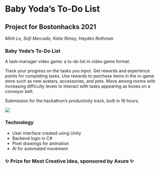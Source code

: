 # Baby Yoda’s To-Do List
## Project for Bostonhacks 2021

*Minh Le, Sofi Mercado, Katie Rimey, Hayden Rothman*

### Baby Yoda’s To-Do List
A task-manager video game: a to-do list in video game format.

Track your progress on the tasks you input. Get rewards and experience points for completing tasks. Use rewards to purchase items in the in-game store such as new avatars, accessories, and pets. Move among rooms with increasing difficulty levels to interact with tasks appearing as boxes on a conveyor belt.

Submission for the hackathon’s productivity track, built in 16 hours.

![](https://drive.google.com/file/d/1APxuCK00z2rIzxRCqp7o4vsmuSDe69Mk/view?usp=sharing)

### Technology
- User interface created using Unity
- Backend logic in C# 
- Pixel drawings for animation 
- AI for automated movement

### ✨ Prize for Most Creative Idea, sponsored by Axure ✨
